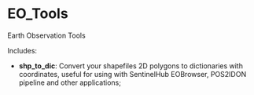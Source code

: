 # EO_Tools
Earth Observation Tools

Includes:
 - **shp_to_dic**: Convert your shapefiles 2D polygons to dictionaries with coordinates, useful for using with SentinelHub EOBrowser, POS2IDON pipeline and other applications;
